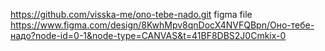 https://github.com/visska-me/ono-tebe-nado.git
figma file https://www.figma.com/design/8KwhMpv8qnDocX4NVFQBpn/Оно-тебе-надо?node-id=0-1&node-type=CANVAS&t=41BF8DBS2J0Cmkix-0 
